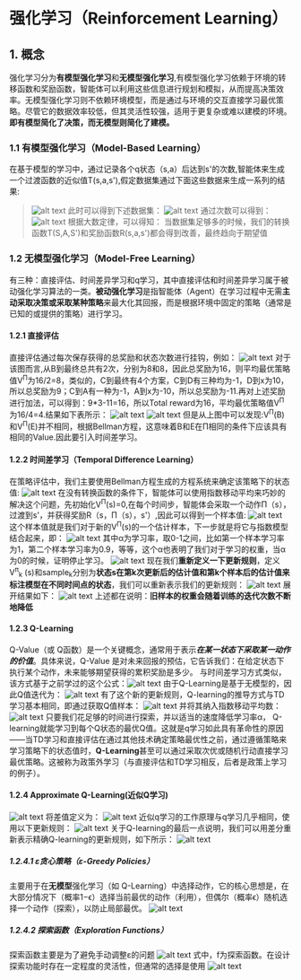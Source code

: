 # 强化学习（Reinforcement Learning）
## 1. 概念
强化学习分为**有模型强化学习**和**无模型强化学习**,有模型强化学习依赖于环境的转移函数和奖励函数，智能体可以利用这些信息进行规划和模拟，从而提高决策效率。无模型强化学习则不依赖环境模型，而是通过与环境的交互直接学习最优策略。尽管它的数据效率较低，但其灵活性较强，适用于更复杂或难以建模的环境。**即有模型简化了决策，而无模型则简化了建模。**
### 1.1 有模型强化学习（Model-Based Learning）
在基于模型的学习中，通过记录各个q状态（s,a）后达到s'的次数,智能体来生成一个过渡函数的近似值T(s,a,s'),假定数据集通过下面这些数据来生成一系列的结果:
> ![alt text](image-23.png)
> 此时可以得到下述数据集：
> ![alt text](image-24.png)
> 通过次数可以得到：
> ![alt text](image-25.png)
> 根据大数定律，可以得知：
> 当数据集足够多的时候，我们的转换函数T(S,A,S')和奖励函数R(s,a,s')都会得到改善，最终趋向于期望值
>
### 1.2 无模型强化学习（Model-Free Learning）
有三种：直接评估、时间差异学习和q学习，其中直接评估和时间差异学习属于被动强化学习算法的一类。**被动强化学习**是指智能体（Agent）在学习过程中无需**主动采取决策或采取某种策略**来最大化其回报，而是根据环境中固定的策略（通常是已知的或提供的策略）进行学习。
#### 1.2.1 直接评估
直接评估通过每次保存获得的总奖励和状态次数进行挂钩，例如：
![alt text](image-26.png)
对于该图而言,从B到最终总共有2次，分别为8和8，因此总奖励为16，则平均最优策略值V<sup>Π</sup>为16/2=8，类似的，C到最终有4个方案，C到D有三种均为-1，D到x为10，所以总奖励为9；C到A有一种为-1，A到x为-10，所以总奖励为-11.再对上述奖励进行加法，可以得到：9*3-11=16，所以Total reward为16，平均最优策略值V<sup>Π</sup>为16/4=4.结果如下表所示：
![alt text](image-27.png)
![alt text](image-28.png)
但是从上图中可以发现:V<sup>Π</sup>(B)和V<sup>Π</sup>(E)并不相同，根据Bellman方程，这意味着B和E在Π相同的条件下应该具有相同的Value.因此要引入时间差学习。
#### 1.2.2 时间差学习（Temporal Difference Learning）
在策略评估中，我们主要使用Bellman方程生成的方程系统来确定该策略下的状态值:
![alt text](image-29.png)
在没有转换函数的条件下，智能体可以使用指数移动平均来巧妙的解决这个问题，先初始化V<sup>Π</sup>(s)=0,在每个时间步，智能体会采取一个动作Π（s），过渡到s'，并获得奖励R（s，Π（s），s'）,因此可以得到一个样本值:
![alt text](image-30.png)
这个样本值就是我们对于新的V<sup>Π</sup>(s)的一个估计样本，下一步就是将它与指数模型结合起来，即：
![alt text](image-31.png)
其中α为学习率，取0-1之间，比如第一个样本学习率为1，第二个样本学习率为0.9，等等，这个α也表明了我们对于学习的权重，当α为0的时候，证明停止学习。
![alt text](image-32.png)
现在我们**重新定义一下更新规则**，定义V<sup>π</sup><sub>k</sub> (s)和sample<sub>k</sub>分别为**状态s在第k次更新后的估计值和第k个样本后的估计值来标注模型在不同时间点的状态**，我们可以重新表示我们的更新规则：
![alt text](image-33.png)
展开结果如下：
![alt text](image-34.png)
上述都在说明：**旧样本的权重会随着训练的迭代次数不断地降低**
#### 1.2.3 Q-Learning
Q-Value（或 Q函数）是一个关键概念，通常用于表示***在某一状态下采取某一动作的价值***。具体来说，Q-Value 是对未来回报的预估，它告诉我们：在给定状态下执行某个动作，未来能够期望获得的累积奖励是多少。
与时间差学习方式类似，该方式基于之前学过的这个公式：![alt text](image-35.png)
由于Q-Learning是基于无模型的，因此Q值迭代为：
![alt text](image-36.png)
有了这个新的更新规则，Q-learning的推导方式与TD学习基本相同，即通过获取Q值样本：
![alt text](image-37.png)
并将其纳入指数移动平均数：
![alt text](image-38.png)
只要我们花足够的时间进行探索，并以适当的速度降低学习率α， Q-learning就能学习到每个Q状态的最优Q值。这就是q学习如此具有革命性的原因——当TD学习和直接评估在通过其他技术确定策略最优性之前，通过遵循策略来学习策略下的状态值时，**Q-Learning**甚至可以通过采取次优或随机行动直接学习最优策略。这被称为政策外学习（与直接评估和TD学习相反，后者是政策上学习的例子）。
#### 1.2.4 Approximate Q-Learning(近似Q学习)
![alt text](image-39.png)
将差值定义为：
![alt text](image-40.png)
近似q学习的工作原理与q学习几乎相同，使用以下更新规则：
![alt text](image-41.png)
关于Q-learning的最后一点说明，我们可以用差分重新表示精确Q-learning的更新规则，如下所示：
![alt text](image-42.png)
##### 1.2.4.1 ε贪心策略（ε-Greedy Policies）
主要用于在**无模型**强化学习（如 Q-Learning）中选择动作，它的核心思想是，在大部分情况下（概率1−ϵ）选择当前最优的动作（利用），但偶尔（概率ϵ）随机选择一个动作（探索），以防止局部最优。
![alt text](image-45.png)
##### 1.2.4.2 探索函数（Exploration Functions）
探索函数主要是为了避免手动调整ε的问题
![alt text](image-43.png)
式中，f为探索函数。在设计探索功能时存在一定程度的灵活性，但通常的选择是使用
![alt text](image-44.png)


